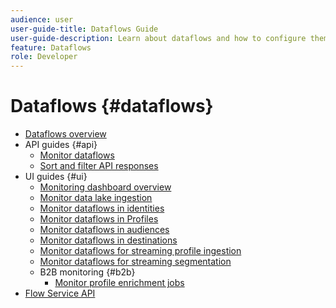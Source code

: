```yaml
---
audience: user
user-guide-title: Dataflows Guide
user-guide-description: Learn about dataflows and how to configure them across different services.
feature: Dataflows
role: Developer
---
```


# Dataflows {#dataflows}

- [Dataflows overview](./home.md)
- API guides {#api}
  - [Monitor dataflows](./api/monitor.md)
  - [Sort and filter API responses](./api/sort-and-filter.md)
- UI guides {#ui}
  - [Monitoring dashboard overview](./ui/monitor.md)
  - [Monitor data lake ingestion](./ui/monitor-sources.md)
  - [Monitor dataflows in identities](./ui/monitor-identities.md)
  - [Monitor dataflows in Profiles](./ui/monitor-profiles.md)
  - [Monitor dataflows in audiences](./ui/monitor-audiences.md)
  - [Monitor dataflows in destinations](./ui/monitor-destinations.md)
  - [Monitor dataflows for streaming profile ingestion](./ui/monitor-streaming-profile.md)
  - [Monitor dataflows for streaming segmentation](./ui/monitor-streaming-audiences.md)
  - B2B monitoring {#b2b}
    - [Monitor profile enrichment jobs](./ui/b2b/monitor-profile-enrichment.md)
- [Flow Service API](https://www.adobe.io/experience-platform-apis/references/flow-service/)